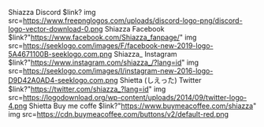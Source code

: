 Shiazza Discord $link? img src=https://www.freepnglogos.com/uploads/discord-logo-png/discord-logo-vector-download-0.png
Shiazza Facebook $link?"https://www.facebook.com/Shiazza_fanpage/" img src=https://seeklogo.com/images/F/facebook-new-2019-logo-5A4671100B-seeklogo.com.png
Shiazza_ Instagram $link?"https://www.instagram.com/shiazza_/?lang=id" img src=https://seeklogo.com/images/I/instagram-new-2016-logo-D9D42A0AD4-seeklogo.com.png
Shietta (しえった) Twitter $link?"https://twitter.com/shiazza_?lang=id" img src=https://logodownload.org/wp-content/uploads/2014/09/twitter-logo-4.png
</a>
Shietta Buy me coffe $link?"https://www.buymeacoffee.com/shiazza" img src=https://cdn.buymeacoffee.com/buttons/v2/default-red.png

